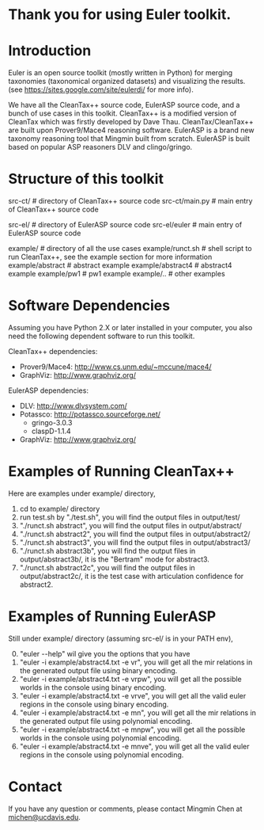 # Thank you for using Euler toolkit.

# Introduction

Euler is an open source toolkit (mostly written in Python) for merging taxonomies (taxonomical organized datasets) and visualizing the results. (see https://sites.google.com/site/eulerdi/ for more info).

We have all the CleanTax++ source code, EulerASP source code, and a bunch of use cases in this toolkit. CleanTax++ is a modified version of CleanTax which was firstly developed by Dave Thau. CleanTax/CleanTax++ are built upon Prover9/Mace4 reasoning software. EulerASP is a brand new taxonomy reasoning tool that Mingmin built from scratch. EulerASP is built based on popular ASP reasoners DLV and clingo/gringo.

# Structure of this toolkit
src-ct/             # directory of CleanTax++ source code
src-ct/main.py      # main entry of CleanTax++ source code

src-el/             # directory of EulerASP source code
src-el/euler        # main entry of EulerASP source code

example/            # directory of all the use cases
example/runct.sh    # shell script to run CleanTax++, see the example section for more information
example/abstract    # abstract example
example/abstract4   # abstract4 example
example/pw1         # pw1 example
example/..          # other examples


# Software Dependencies
Assuming you have Python 2.X or later installed in your computer, you also need the following dependent software to run this toolkit.

CleanTax++ dependencies:
* Prover9/Mace4:  http://www.cs.unm.edu/~mccune/mace4/
* GraphViz:       http://www.graphviz.org/

EulerASP dependencies:
* DLV:            http://www.dlvsystem.com/
* Potassco:       http://potassco.sourceforge.net/
  - gringo-3.0.3
  - claspD-1.1.4
* GraphViz:       http://www.graphviz.org/

# Examples of Running CleanTax++

Here are examples under example/ directory, 

1. cd to example/ directory
2. run test.sh by "./test.sh", you will find the output files in output/test/
3. "./runct.sh abstract", you will find the output files in output/abstract/
4. "./runct.sh abstract2", you will find the output files in output/abstract2/
5. "./runct.sh abstract3", you will find the output files in output/abstract3/
6. "./runct.sh abstract3b", you will find the output files in output/abstract3b/, it is the "Bertram" mode for abstract3.
7. "./runct.sh abstract2c", you will find the output files in output/abstract2c/, it is the test case with articulation confidence for abstract2.

# Examples of Running EulerASP

Still under example/ directory (assuming src-el/ is in your PATH env),

0. "euler --help" wil give you the options that you have
1. "euler -i example/abstract4.txt -e vr", you will get all the mir relations in the generated output file using binary encoding.
2. "euler -i example/abstract4.txt -e vrpw", you will get all the possible worlds in the console using binary encoding.
3. "euler -i example/abstract4.txt -e vrve", you will get all the valid euler regions in the console using binary encoding.
4. "euler -i example/abstract4.txt -e mn", you will get all the mir relations in the generated output file using polynomial encoding.
5. "euler -i example/abstract4.txt -e mnpw", you will get all the possible worlds in the console using polynomial encoding.
6. "euler -i example/abstract4.txt -e mnve", you will get all the valid euler regions in the console using polynomial encoding.

# Contact

If you have any question or comments, please contact Mingmin Chen at michen@ucdavis.edu.
